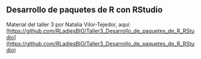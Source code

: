 ## Desarrollo de paquetes de R con RStudio

Material del taller 3 por Natalia Vilor-Tejedor, aquí: [https://github.com/RLadiesBIO/Taller3_Desarrollo_de_paquetes_de_R_RStudio](https://github.com/RLadiesBIO/Taller3_Desarrollo_de_paquetes_de_R_RStudio)
